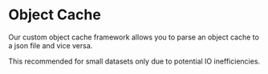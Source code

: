 # Object Cache

Our custom object cache framework allows you to parse an object cache to a json file and vice versa.

This recommended for small datasets only due to potential IO inefficiencies.
